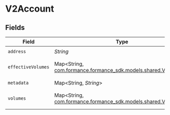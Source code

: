 # V2Account


## Fields

| Field                                                                                            | Type                                                                                             | Required                                                                                         | Description                                                                                      | Example                                                                                          |
| ------------------------------------------------------------------------------------------------ | ------------------------------------------------------------------------------------------------ | ------------------------------------------------------------------------------------------------ | ------------------------------------------------------------------------------------------------ | ------------------------------------------------------------------------------------------------ |
| `address`                                                                                        | *String*                                                                                         | :heavy_check_mark:                                                                               | N/A                                                                                              | users:001                                                                                        |
| `effectiveVolumes`                                                                               | Map<String, [com.formance.formance_sdk.models.shared.V2Volume](../../models/shared/V2Volume.md)> | :heavy_minus_sign:                                                                               | N/A                                                                                              | {"USD":{"input":100,"output":10,"balance":90},"EUR":{"input":100,"output":10,"balance":90}}      |
| `metadata`                                                                                       | Map<String, *String*>                                                                            | :heavy_check_mark:                                                                               | N/A                                                                                              | {"admin":"true"}                                                                                 |
| `volumes`                                                                                        | Map<String, [com.formance.formance_sdk.models.shared.V2Volume](../../models/shared/V2Volume.md)> | :heavy_minus_sign:                                                                               | N/A                                                                                              | {"USD":{"input":100,"output":10,"balance":90},"EUR":{"input":100,"output":10,"balance":90}}      |